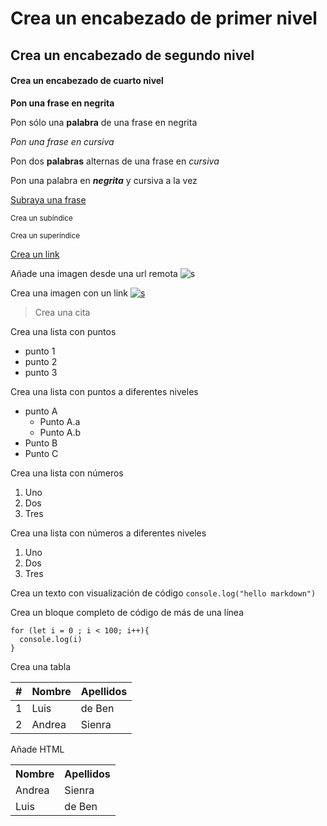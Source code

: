 # Crea un encabezado de primer nivel

## Crea un encabezado de segundo nivel

#### Crea un encabezado de cuarto nivel

**Pon una frase en negrita**

Pon sólo una **palabra** de una frase en negrita

_Pon una frase en cursiva_

Pon dos **palabras** alternas de una frase en _cursiva_

Pon una palabra en _**negrita**_ y cursiva a la vez

<ins>Subraya una frase</ins>

<sub>Crea un subí­ndice</sub>

<sup>Crea un superí­ndice</sup>

[Crea un link](https://google.es)

Añade una imagen desde una url remota ![s](https://upload.wikimedia.org/wikipedia/commons/6/6a/JavaScript-logo.png)

Crea una imagen con un link
[![s](https://upload.wikimedia.org/wikipedia/commons/6/6a/JavaScript-logo.png)](https://developer.mozilla.org/es/docs/Web/JavaScript)

> Crea una cita

Crea una lista con puntos

- punto 1
- punto 2
- punto 3

Crea una lista con puntos a diferentes niveles

- punto A
  - Punto A.a
  - Punto A.b
- Punto B
- Punto C

Crea una lista con números

1. Uno
2. Dos
3. Tres

Crea una lista con números a diferentes niveles

1. Uno
2. Dos
3. Tres

Crea un texto con visualización de código
`console.log("hello markdown")`

Crea un bloque completo de código de más de una lí­nea

```
for (let i = 0 ; i < 100; i++){
  console.log(i)
}
```

Crea una tabla

| #   | Nombre | Apellidos |
| --- | ------ | --------- |
| 1   | Luis   | de Ben    |
| 2   | Andrea | Sienra    |

Añade HTML

<table>
<tr>
<th>Nombre</th>
<th>Apellidos</th>
</tr>
<tr>
  <td>Andrea</td><td>Sienra</td>
</tr>
<tr>
  <td>Luis</td><td>de Ben</td>
</tr>
</table>
